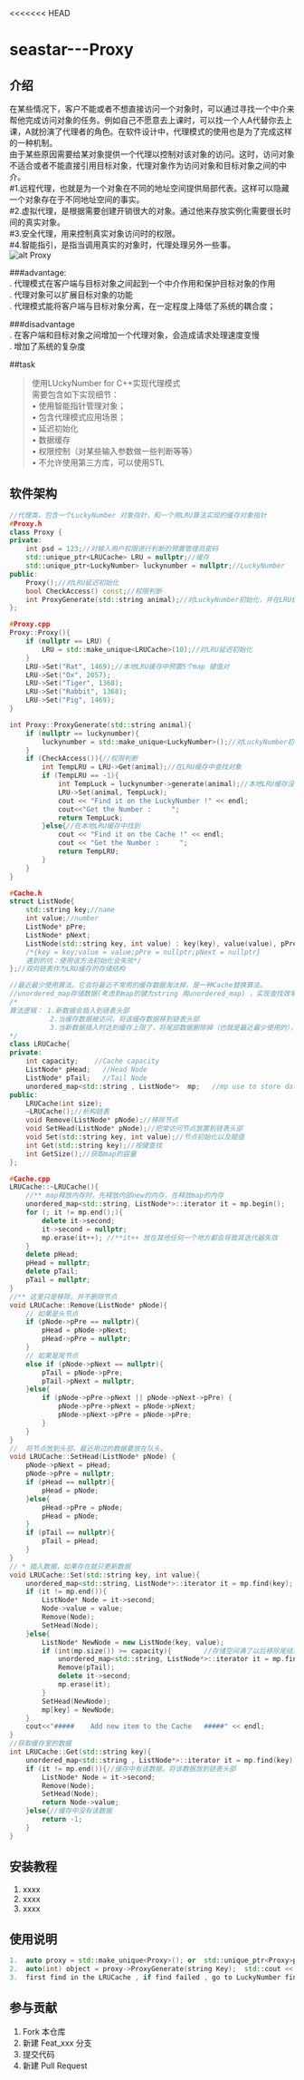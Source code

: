<<<<<<< HEAD
# seastar---Proxy

## 介绍  
在某些情况下，客户不能或者不想直接访问一个对象时，可以通过寻找一个中介来帮他完成访问对象的任务。例如自己不愿意去上课时，可以找一个人A代替你去上课，A就扮演了代理者的角色。在软件设计中，代理模式的使用也是为了完成这样的一种机制。  
由于某些原因需要给某对象提供一个代理以控制对该对象的访问。这时，访问对象不适合或者不能直接引用目标对象，代理对象作为访问对象和目标对象之间的中介。  
#1.远程代理，也就是为一个对象在不同的地址空间提供局部代表。这样可以隐藏一个对象存在于不同地址空间的事实。  
#2.虚拟代理，是根据需要创建开销很大的对象。通过他来存放实例化需要很长时间的真实对象。  
#3.安全代理，用来控制真实对象访问时的权限。  
#4.智能指引，是指当调用真实的对象时，代理处理另外一些事。  
![alt Proxy](https://gitee.com/trammelsol/seastar/raw/master/Proxy/Proxy.png "Class SketchMap")  

###advantage:    
. 代理模式在客户端与目标对象之间起到一个中介作用和保护目标对象的作用  
. 代理对象可以扩展目标对象的功能  
. 代理模式能将客户端与目标对象分离，在一定程度上降低了系统的耦合度；  

###disadvantage    
. 在客户端和目标对象之间增加一个代理对象，会造成请求处理速度变慢  
. 增加了系统的复杂度  

##task    
>使用LUckyNumber for C++实现代理模式  
>需要包含如下实现细节：  
>• 使用智能指针管理对象；  
>• 包含代理模式应用场景；  
>• 延迟初始化  
>• 数据缓存  
>• 权限控制（对某些输入参数做一些判断等等）  
>• 不允许使用第三方库，可以使用STL  

## 软件架构  
```C++
//代理类，包含一个LuckyNumber 对象指针，和一个用LRU算法实现的缓存对象指针
#Proxy.h
class Proxy {
private:
	int psd = 123;//对输入用户权限进行判断的预置管理员密码
	std::unique_ptr<LRUCache> LRU = nullptr;//缓存
	std::unique_ptr<LuckyNumber> luckynumber = nullptr;//LuckyNumber
public:
	Proxy();//对LRU延迟初始化
	bool CheckAccess() const;//权限判断
	int ProxyGenerate(std::string animal);//对LuckyNumber初始化，并在LRU缓存中查找对象，没有的话去LuckyNumber中找并插入本地缓存
};

#Proxy.cpp
Proxy::Proxy(){
    if (nullptr == LRU) {
        LRU = std::make_unique<LRUCache>(10);//对LRU延迟初始化
    }
    LRU->Set("Rat", 1469);//本地LRU缓存中预置5个map 键值对
    LRU->Set("Ox", 2057);
    LRU->Set("Tiger", 1368);
    LRU->Set("Rabbit", 1368);
    LRU->Set("Pig", 1469);
}

int Proxy::ProxyGenerate(std::string animal){
    if (nullptr == luckynumber){
        luckynumber = std::make_unique<LuckyNumber>();//对LuckyNumber初始化
    }
    if (CheckAccess()){//权限判断
        int TempLRU = LRU->Get(animal);//在LRU缓存中查找对象
        if (TempLRU == -1){
            int TempLuck = luckynumber->generate(animal);//本地LRU缓存没有改键值对，去LuckyNumber中找并插入本地缓存
            LRU->Set(animal, TempLuck);
            cout << "Find it on the LuckyNumber !" << endl;
            cout<<"Get the Number :     ";
            return TempLuck;
        }else{//在本地LRU缓存中找到
            cout << "Find it on the Cache !" << endl;
            cout << "Get the Number :     ";
            return TempLRU;
        }
    }
}

#Cache.h
struct ListNode{
	std::string key;//name
	int value;//number
	ListNode* pPre;
	ListNode* pNext;
	ListNode(std::string key, int value) : key(key), value(value), pPre(nullptr), pNext(nullptr) {}
    /*{key = key;value = value;pPre = nullptr;pNext = nullptr}
    遇到的坑：使用该方法初始化会失败*/
};//双向链表作为LRU缓存的存储结构

//最近最少使用算法。它会将最近不常用的缓存数据淘汰掉，是一种Cache替换算法。
//unordered_map存储数据(考虑到map的键为string 用unordered_map) ，实现查找效率O(1)，双向链表实现算法逻辑
/*
算法逻辑： 1.新数据会插入到链表头部
          2.当缓存数据被访问，将该缓存数据移到链表头部
          3.当新数据插入时达到缓存上限了，将尾部数据删除掉（也就是最近最少使用的），新数据放在头部。
*/
class LRUCache{
private:
	int capacity;    //Cache capacity
	ListNode* pHead;   //Head Node
	ListNode* pTail;   //Tail Node
	unordered_map<std::string , ListNode*>  mp;   //mp use to store data
public:
	LRUCache(int size);
	~LRUCache();//析构链表
	void Remove(ListNode* pNode);//移除节点
	void SetHead(ListNode* pNode);//把常访问节点放置到链表头部
	void Set(std::string key, int value);//节点初始化以及赋值
	int Get(std::string key);//按键查找
	int GetSize();//获取map的容量
};

#Cache.cpp
LRUCache::~LRUCache(){
    //** map释放内存时，先释放内部new的内存，在释放map的内存
	unordered_map<std::string, ListNode*>::iterator it = mp.begin();
	for (; it != mp.end();){
		delete it->second;
		it->second = nullptr;
		mp.erase(it++); //**it++ 放在其他任何一个地方都会导致其迭代器失效
	}
	delete pHead;
	pHead = nullptr;
	delete pTail;
	pTail = nullptr;
}
//** 这里只是移除，并不删除节点
void LRUCache::Remove(ListNode* pNode){
    // 如果是头节点
	if (pNode->pPre == nullptr){
		pHead = pNode->pNext;
		pHead->pPre = nullptr;
	}
    // 如果是尾节点
	else if (pNode->pNext == nullptr){
		pTail = pNode->pPre;
		pTail->pNext = nullptr;
	}else{
		if (pNode->pPre->pNext || pNode->pNext->pPre) {
			pNode->pPre->pNext = pNode->pNext;
			pNode->pNext->pPre = pNode->pPre;
		}
	}
}
//  将节点放到头部，最近用过的数据要放在队头。
void LRUCache::SetHead(ListNode* pNode) {
	pNode->pNext = pHead;
	pNode->pPre = nullptr;
	if (pHead == nullptr){
		pHead = pNode;
	}else{
		pHead->pPre = pNode;
		pHead = pNode;
	}
	if (pTail == nullptr){
		pTail = pHead;
	}
}
// * 插入数据，如果存在就只更新数据
void LRUCache::Set(std::string key, int value){
	unordered_map<std::string, ListNode*>::iterator it = mp.find(key);
	if (it != mp.end()){
		ListNode* Node = it->second;
		Node->value = value;
		Remove(Node);
		SetHead(Node);
	}else{
		ListNode* NewNode = new ListNode(key, value);
		if (int(mp.size()) >= capacity){        //存储空间满了以后移除尾结点并删除，再把新节点放到链表头
			unordered_map<std::string, ListNode*>::iterator it = mp.find(pTail->key);
			Remove(pTail);
			delete it->second;
			mp.erase(it);
		}
		SetHead(NewNode);
		mp[key] = NewNode;
	}
	cout<<"#####	Add new item to the Cache	#####" << endl;
}
//获取缓存里的数据
int LRUCache::Get(std::string key){
	unordered_map<std::string , ListNode*>::iterator it = mp.find(key);
	if (it != mp.end()){//缓存中有该数据，将该数据放到链表头部
		ListNode* Node = it->second;
		Remove(Node);
		SetHead(Node);
		return Node->value;
	}else{//缓存中没有该数据
		return -1;
	}
}

```
## 安装教程

1.  xxxx
2.  xxxx
3.  xxxx

## 使用说明
```C++
1.  auto proxy = std::make_unique<Proxy>(); or  std::unique_ptr<Proxy>proxy(new Proxy());        //use auto_ptr to create an Proxy::object  
2.  auto(int) object = proxy->ProxyGenerate(string Key);  std::cout << object << endl;      //to find the item based on key 
3.  first find in the LRUCache , if find failed , go to LuckyNumber find 
```
## 参与贡献

1.  Fork 本仓库
2.  新建 Feat_xxx 分支
3.  提交代码
4.  新建 Pull Request